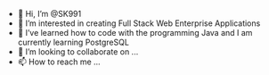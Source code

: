 - 👋 Hi, I’m @SK991
- 👀 I’m interested in creating Full Stack Web Enterprise Applications
- 🌱 I’ve learned how to code with the programming Java and I am currently learning PostgreSQL
- 💞️ I’m looking to collaborate on ...
- 📫 How to reach me ...
<!---
SK991/SK991 is a ✨ special ✨ repository because its `README.md` (this file) appears on your GitHub profile.
You can click the Preview link to take a look at your changes.
--->
